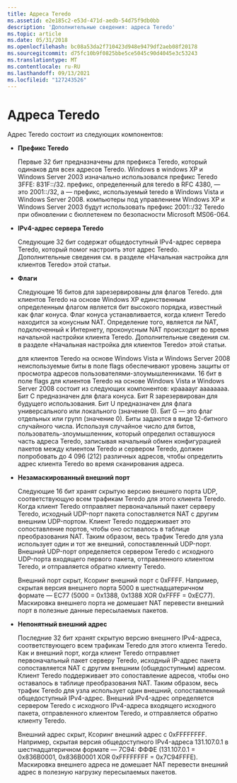 ```yaml
---
title: Адреса Teredo
ms.assetid: e2e185c2-e53d-471d-aedb-54d75f9db0bb
description: 'Дополнительные сведения: адреса Teredo'
ms.topic: article
ms.date: 05/31/2018
ms.openlocfilehash: bc08a53da2f710423d948e9479df2aeb08f20178
ms.sourcegitcommit: d75fc10b9f0825bbe5ce5045c90d4045e3c53243
ms.translationtype: MT
ms.contentlocale: ru-RU
ms.lasthandoff: 09/13/2021
ms.locfileid: "127243526"
---
```

# <a name="teredo-addresses"></a>Адреса Teredo

Адрес Teredo состоит из следующих компонентов:

-   **Префикс Teredo**

    Первые 32 бит предназначены для префикса Teredo, который одинаков для всех адресов Teredo. Windows в windows XP и Windows Server 2003 изначально использовался префикс Teredo 3FFE: 831F::/32. префикс, определенный для teredo в RFC 4380, — это 2001::/32, а — префикс, используемый teredo в Windows Vista и Windows Server 2008. компьютеры под управлением Windows XP и Windows Server 2003 будут использовать префикс 2001::/32 Teredo при обновлении с бюллетенем по безопасности Microsoft MS06-064.

-   **IPv4-адрес сервера Teredo**

    Следующие 32 бит содержат общедоступный IPv4-адрес сервера Teredo, который помог настроить этот адрес Teredo. Дополнительные сведения см. в разделе «Начальная настройка для клиентов Teredo» этой статьи.

-   **Флаги**

    Следующие 16 битов для зарезервированы для флагов Teredo. для клиентов Teredo на основе Windows XP единственным определенным флагом является бит высокого порядка, известный как флаг конуса. Флаг конуса устанавливается, когда клиент Teredo находится за конусным NAT. Определение того, является ли NAT, подключенный к Интернету, проконусным NAT происходит во время начальной настройки клиента Teredo. Дополнительные сведения см. в разделе «Начальная настройка для клиентов Teredo» этой статьи.

    для клиентов Teredo на основе Windows Vista и Windows Server 2008 неиспользуемые биты в поле flags обеспечивают уровень защиты от просмотра адресов пользователями-злоумышленниками. 16 бит в поле flags для клиентов Teredo на основе Windows Vista и Windows Server 2008 состоит из следующих компонентов: краааауг аааааааа. Бит C предназначен для флага конуса. Бит R зарезервирован для будущего использования. Бит U предназначен для флага универсального или локального (значение 0). Бит G — это флаг отдельных или групп (значение 0). Биты задаются в виде 12-битного случайного числа. Используя случайное число для битов, пользователь-злоумышленник, который определил оставшуюся часть адреса Teredo, записывая начальный обмен конфигурацией пакетов между клиентом Teredo и сервером Teredo, должен попробовать до 4 096 (212) различных адресов, чтобы определить адрес клиента Teredo во время сканирования адреса.

-   **Незамаскированный внешний порт**

    Следующие 16 бит хранят скрытую версию внешнего порта UDP, соответствующую всем трафикам Teredo для этого клиента Teredo. Когда клиент Teredo отправляет первоначальный пакет серверу Teredo, исходный UDP-порт пакета сопоставляется NAT с другим внешним UDP-портом. Клиент Teredo поддерживает это сопоставление портов, чтобы оно оставалось в таблице преобразования NAT. Таким образом, весь трафик Teredo для узла использует один и тот же внешний, сопоставленный UDP-порт. Внешний UDP-порт определяется сервером Teredo с исходного UDP-порта входящего первого пакета, отправленного клиентом Teredo, и отправляется обратно клиенту Teredo.

    Внешний порт скрыт, Ксоринг внешний порт с 0xFFFF. Например, скрытая версия внешнего порта 5000 в шестнадцатеричном формате — EC77 (5000 = 0x1388, 0x1388 XOR 0xFFFF = 0xEC77). Маскировка внешнего порта не домешает NAT перевести внешний порт в полезные данные пересылаемых пакетов.

-   **Непонятный внешний адрес**

    Последние 32 бит хранят скрытую версию внешнего IPv4-адреса, соответствующего всем трафикам Teredo для этого клиента Teredo. Как и внешний порт, когда клиент Teredo отправляет первоначальный пакет серверу Teredo, исходный IP-адрес пакета сопоставляется NAT с другим внешним (общедоступным) адресом. Клиент Teredo поддерживает это сопоставление адресов, чтобы оно оставалось в таблице преобразования NAT. Таким образом, весь трафик Teredo для узла использует один внешний, сопоставленный общедоступный IPv4-адрес. Внешний IPv4-адрес определяется сервером Teredo с исходного IPv4-адреса входящего исходного пакета, отправленного клиентом Teredo, и отправляется обратно клиенту Teredo.

    Внешний адрес скрыт, Ксоринг внешний адрес с 0xFFFFFFFF. Например, скрытая версия общедоступного IPv4-адреса 131.107.0.1 в шестнадцатеричном формате — 7C94: ФФФЕ (131.107.0.1 = 0x836B0001, 0x836B0001 XOR 0xFFFFFFFF = 0x7C94FFFE). Маскировка внешнего адреса не домешает NAT перевести внешний адрес в полезную нагрузку пересылаемых пакетов.

 

 




